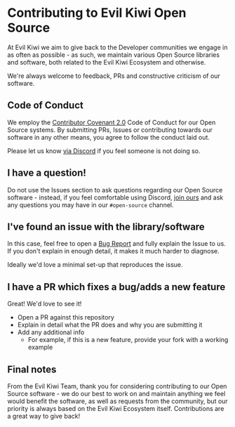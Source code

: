 # Contributing to Evil Kiwi Open Source

At Evil Kiwi we aim to give back to the Developer communities we engage in as often as possible - as such, we maintain various Open Source
libraries and software, both related to the Evil Kiwi Ecosystem and otherwise.

We're always welcome to feedback, PRs and constructive criticism of our software.

## Code of Conduct

We employ the [Contributor Covenant 2.0](https://www.contributor-covenant.org/version/2/0/code_of_conduct/) Code of Conduct for our Open
Source systems. By submitting PRs, Issues or contributing towards our software in any other means, you agree to follow the conduct laid out.

Please let us know [via Discord](https://discord.gg/3S6AKZ2GR9) if you feel someone is not doing so.

## I have a question!

Do not use the Issues section to ask questions regarding our Open Source software - instead, if you feel comfortable using Discord,
[join ours](https://discord.gg/3S6AKZ2GR9) and ask any questions you may have in our `#open-source` channel.

## I've found an issue with the library/software

In this case, feel free to open a
[Bug Report](https://github.com/evilkiwi/logger/issues/new?assignees=&labels=&template=bug_report.md&title=) and fully explain the Issue to
us. If you don't explain in enough detail, it makes it much harder to diagnose.

Ideally we'd love a minimal set-up that reproduces the issue.

## I have a PR which fixes a bug/adds a new feature

Great! We'd love to see it!

- Open a PR against this repository
- Explain in detail what the PR does and why you are submitting it
- Add any additional info
  - For example, if this is a new feature, provide your fork with a working example

## Final notes

From the Evil Kiwi Team, thank you for considering contributing to our Open Source software - we do our best to work on and maintain
anything we feel would benefit the software, as well as requests from the community, but our priority is always based on the Evil Kiwi
Ecosystem itself. Contributions are a great way to give back!
